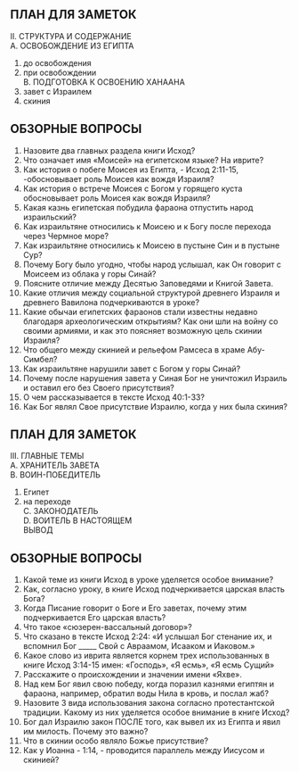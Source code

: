 ## ПЛАН ДЛЯ ЗАМЕТОК

II. СТРУКТУРА И СОДЕРЖАНИЕ       
A. ОСВОБОЖДЕНИЕ ИЗ ЕГИПТА	 	   	
1. до освобождения	    	
2. при освобождении	       
B. ПОДГОТОВКА К ОСВОЕНИЮ ХАНААНА
1. завет с Израилем	    	
2. скиния	 


## ОБЗОРНЫЕ ВОПРОСЫ 

1. Назовите два главных раздела книги Исход?  
2. Что означает имя «Моисей» на египетском языке? На иврите?  
3. Как история о побеге Моисея из Египта, - Исход 2:11-15, -обосновывает роль Моисея как вождя Израиля?  
4. Как история о встрече Моисея с Богом у горящего куста обосновывает роль Моисея как вождя Израиля?  
5. Какая казнь египетская побудила фараона отпустить народ израильский?   
6. Как израильтяне относились к Моисею и к Богу после перехода через Чермное море?  
7. Как израильтяне относились к Моисею в пустыне Син и в пустыне Сур?  
8. Почему Богу было угодно, чтобы народ услышал, как Он говорит с Моисеем из облака у горы Синай?  
9. Поясните отличие между Десятью Заповедями и Книгой Завета.
10. Какие отличия между социальной структурой древнего Израиля и древнего Вавилона подчеркиваются в уроке?  
11. Какие обычаи египетских фараонов стали известны недавно благодаря археологическим открытиям? Как они шли на войну со своими армиями, и как это поясняет возможную цель скинии Израиля?  
12. Что общего между скинией и рельефом Рамсеса  в храме Абу-Симбел?  
13. Как израильтяне нарушили завет с Богом у горы Синай?  
14. Почему после нарушения завета у Синая Бог не уничтожил Израиль и оставил его без Своего присутствия?  
15. О чем рассказывается в тексте Исход 40:1-33?  
16. Как Бог являл Свое присутствие Израилю, когда у них была скиния?
 
## ПЛАН ДЛЯ ЗАМЕТОК 

III. ГЛАВНЫЕ ТЕМЫ       
A. ХРАНИТЕЛЬ ЗАВЕТА	       
B. ВОИН-ПОБЕДИТЕЛЬ 	   	
1. Eгипет	    	
2. на переходе	       
C. ЗАКОНОДАТЕЛЬ	       
D. ВОИТЕЛЬ В НАСТОЯЩЕМ		  
ВЫВОД		


## ОБЗОРНЫЕ ВОПРОСЫ

1. Какой теме из книги Исход в уроке уделяется особое внимание?   
2. Как, согласно уроку, в книге Исход подчеркивается царская власть Бога?  
3. Когда Писание говорит о Боге и Его заветах, почему этим подчеркивается Его царская власть?  
4. Что такое «сюзерен-вассальный договор»?  
5. Что сказано в тексте Исход 2:24: «И услышал Бог стенание их, и вспомнил Бог _____ Свой с Авраамом, Исааком и Иаковом.»  
6. Какое слово из иврита является корнем трех использованных в книге Исход 3:14-15 имен: «Господь», «Я есмь», «Я есмь Сущий»  
7. Расскажите о происхождении и значении имени «Яхве».  
8. Над кем Бог явил свою победу, когда поразил казнями египтян и фараона, например, обратил воды Нила в кровь, и послал жаб?  
9. Назовите 3 вида использования закона согласно протестантской традиции. Какому из них уделяется особое внимание в книге Исход?  
10. Бог дал Израилю закон ПОСЛЕ того, как вывел их из Египта и явил им милость. Почему это важно?  
11. Что в скинии особо являло Божье присутствие?   
12. Как у Иоанна - 1:14, - проводится параллель между Иисусом и скинией? 
